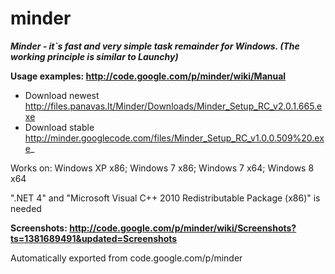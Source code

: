 # minder
_**Minder - it`s fast and very simple task remainder for Windows. (The working principle is similar to Launchy)**_

**Usage examples: http://code.google.com/p/minder/wiki/Manual**

  * Download newest http://files.panavas.lt/Minder/Downloads/Minder_Setup_RC_v2.0.1.665.exe
  * Download stable http://minder.googlecode.com/files/Minder_Setup_RC_v1.0.0.509%20.exe_

Works on:
Windows XP x86;
Windows 7 x86;
Windows 7 x64;
Windows 8 x64

".NET 4" and "Microsoft Visual C++ 2010 Redistributable Package (x86)" is needed

**Screenshots: http://code.google.com/p/minder/wiki/Screenshots?ts=1381689491&updated=Screenshots**

Automatically exported from code.google.com/p/minder
